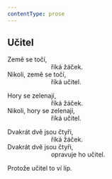 ```yaml
---
contentType: prose
---
```


## Učitel

Země se točí,  
                         říká žáček.  
Nikoli, země se točí,  
                         říká učitel.

Hory se zelenají,  
                         říká žáček.  
Nikoli, hory se zelenají,  
                         říká učitel.

Dvakrát dvě jsou čtyři,  
                         říká žáček.  
Dvakrát dvě jsou čtyři,  
                         opravuje ho učitel.

Protože učitel to ví líp.
